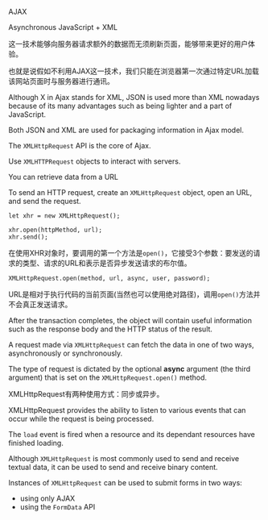 AJAX

Asynchronous JavaScript + XML

这一技术能够向服务器请求额外的数据而无须刷新页面，能够带来更好的用户体验。

也就是说假如不利用AJAX这一技术，我们只能在浏览器第一次通过特定URL加载该网站页面时与服务器进行通讯。

Although X in Ajax stands for XML, JSON is used more than XML nowadays because of its many advantages such as being lighter and a part of JavaScript.

Both JSON and XML are used for packaging information in Ajax model.

The `XMLHttpRequest` API is the core of Ajax.

Use `XMLHTTPRequest` objects to interact with servers.

You can retrieve data from a URL 

To send an HTTP request, create an `XMLHttpRequest` object, open an URL, and send the request.

    let xhr = new XMLHttpRequest();
    
    xhr.open(httpMethod, url);
    xhr.send();

在使用XHR对象时，要调用的第一个方法是`open()`，它接受3个参数：要发送的请求的类型、请求的URL和表示是否异步发送请求的布尔值。

    XMLHttpRequest.open(method, url, async, user, password);

URL是相对于执行代码的当前页面(当然也可以使用绝对路径)，调用`open()`方法并不会真正发送请求。

After the transaction completes, the object will contain useful information such as the response body and the HTTP status of the result.     
    
A request made via `XMLHttpRequest` can fetch the data in one of two ways, asynchronously or synchronously.

The type of request is dictated by the optional **async** argument (the third argument) that is set on the `XMLHttpRequest.open()` method.
 
XMLHttpRequest有两种使用方式：同步或异步。

XMLHttpRequest provides the ability to listen to various events that can occur while the request is being processed.

The `load` event is fired when a resource and its dependant resources have finished loading.

Although `XMLHttpRequest` is most commonly used to send and receive textual data, it can be used to send and receive binary content.

Instances of `XMLHttpRequest` can be used to submit forms in two ways:

- using only AJAX
- using the `FormData` API

